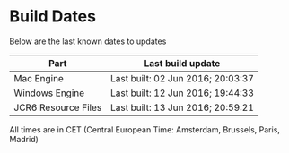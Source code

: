 # Build Dates

Below are the last known dates to updates

Part | Last build update
-----|-----
Mac Engine | Last built: 02 Jun 2016; 20:03:37
Windows Engine | Last built: 12 Jun 2016; 19:44:33
JCR6 Resource Files | Last built: 13 Jun 2016; 20:59:21
All times are in CET (Central European Time: Amsterdam, Brussels, Paris, Madrid)



